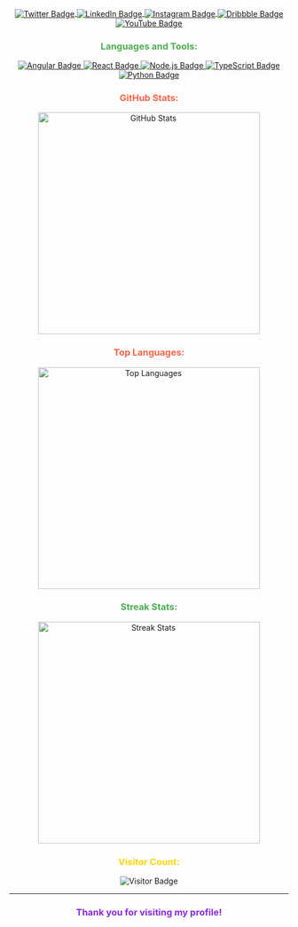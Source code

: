 <p align="center">
  <a href="https://twitter.com/mwendamutai" target="blank">
    <img align="center" src="https://img.shields.io/badge/Twitter-%40mwendamutai-blue?style=for-the-badge&logo=twitter&logoColor=white&color=1DA1F2" alt="Twitter Badge">
  </a>
  <a href="https://linkedin.com/in/mwendamutai" target="blank">
    <img align="center" src="https://img.shields.io/badge/LinkedIn-%40mwendamutai-blue?style=for-the-badge&logo=linkedin&logoColor=white&color=0077B5" alt="LinkedIn Badge">
  </a>
  <a href="https://instagram.com/@int.er_nash" target="blank">
    <img align="center" src="https://img.shields.io/badge/Instagram-%40int.er_nash-blue?style=for-the-badge&logo=instagram&logoColor=white&color=E4405F" alt="Instagram Badge">
  </a>
  <a href="https://dribbble.com/mwendamutai" target="blank">
    <img align="center" src="https://img.shields.io/badge/Dribbble-%40mwendamutai-pink?style=for-the-badge&logo=dribbble&logoColor=white&color=EA4C89" alt="Dribbble Badge">
  </a>
  <a href="https://www.youtube.com/c/mwendamutai" target="blank">
    <img align="center" src="https://img.shields.io/badge/YouTube-%40mwendamutai-red?style=for-the-badge&logo=youtube&logoColor=white&color=FF0000" alt="YouTube Badge">
  </a>
</p>

<h3 align="center" style="color: #4CAF50;">Languages and Tools:</h3>
<p align="center">
  <a href="https://angular.io" target="_blank" rel="noreferrer">
    <img src="https://img.shields.io/badge/Angular-CLI-green?style=for-the-badge&logo=angular&logoColor=white" alt="Angular Badge">
  </a>
  <a href="https://reactjs.org/" target="_blank" rel="noreferrer">
    <img src="https://img.shields.io/badge/React-JS-blue?style=for-the-badge&logo=react&logoColor=white" alt="React Badge">
  </a>
  <a href="https://nodejs.org" target="_blank" rel="noreferrer">
    <img src="https://img.shields.io/badge/Node.js-Node-green?style=for-the-badge&logo=node.js&logoColor=white" alt="Node.js Badge">
  </a>
  <a href="https://www.typescriptlang.org/" target="_blank" rel="noreferrer">
    <img src="https://img.shields.io/badge/TypeScript-TypeScript-blue?style=for-the-badge&logo=typescript&logoColor=white" alt="TypeScript Badge">
  </a>
  <a href="https://www.python.org/" target="_blank" rel="noreferrer">
    <img src="https://img.shields.io/badge/Python-Python-blue?style=for-the-badge&logo=python&logoColor=white" alt="Python Badge">
  </a>
</p>

<h3 align="center" style="color: #ff6347;">GitHub Stats:</h3>
<p align="center">
  <img src="https://github-readme-stats.vercel.app/api?username=nashon11&show_icons=true&locale=en&theme=radical" alt="GitHub Stats" width="400" />
</p>

<h3 align="center" style="color: #ff6347;">Top Languages:</h3>
<p align="center">
  <img src="https://github-readme-stats.vercel.app/api/top-langs?username=nashon11&show_icons=true&locale=en&layout=compact&theme=radical" alt="Top Languages" width="400" />
</p>

<h3 align="center" style="color: #4CAF50;">Streak Stats:</h3>
<p align="center">
  <img src="https://github-readme-streak-stats.herokuapp.com/?user=nashon11&theme=radical" alt="Streak Stats" width="400" />
</p>

<h3 align="center" style="color: #FFD700;">Visitor Count:</h3>
<p align="center">
  <img src="https://profile-counter.glitch.me/nashon11/count.svg" alt="Visitor Badge" />
</p>

<hr>

<h3 align="center" style="color: #8A2BE2;">Thank you for visiting my profile!</h3>

